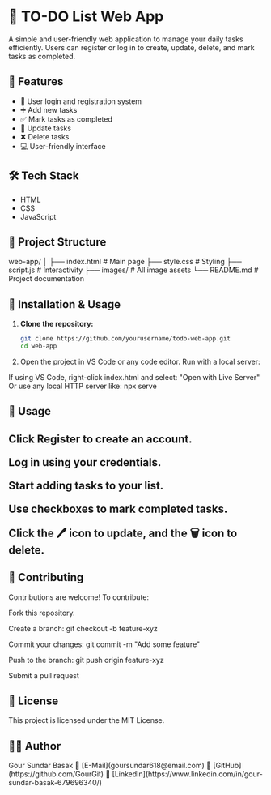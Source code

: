 # 📝 TO-DO List Web App

A simple and user-friendly web application to manage your daily tasks efficiently. Users can register or log in to create, update, delete, and mark tasks as completed.

## 🚀 Features

- 👤 User login and registration system  
- ➕ Add new tasks  
- ✅ Mark tasks as completed  
- 🔄 Update tasks  
- ❌ Delete tasks  
- 💻 User-friendly interface  

## 🛠 Tech Stack

- HTML  
- CSS  
- JavaScript  

## 📁 Project Structure

web-app/
│
├── index.html # Main page
├── style.css # Styling
├── script.js # Interactivity
├── images/ # All image assets
└── README.md # Project documentation


## 🧰 Installation & Usage

1. **Clone the repository:**
   ```bash
   git clone https://github.com/yourusername/todo-web-app.git
   cd web-app
2. Open the project in VS Code or any code editor.
Run with a local server:

If using VS Code, right-click index.html and select:
"Open with Live Server"
Or use any local HTTP server like:
        npx serve
<h2>🧪 Usage<h2>
Click Register to create an account.

Log in using your credentials.

Start adding tasks to your list.

Use checkboxes to mark completed tasks.

Click the 🖊 icon to update, and the 🗑 icon to delete.

<h2>🤝 Contributing</h2>
Contributions are welcome!
To contribute:

Fork this repository.

Create a branch: git checkout -b feature-xyz

Commit your changes: git commit -m "Add some feature"

Push to the branch: git push origin feature-xyz

Submit a pull request

<h2>📝 License</h2>
This project is licensed under the MIT License.

<h2>👨‍💻 Author</h2>
Gour Sundar Basak
📧 [E-Mail](goursundar618@email.com)
🔗 [GitHub](https://github.com/GourGit)
🔗 [LinkedIn](https://www.linkedin.com/in/gour-sundar-basak-679696340/)

